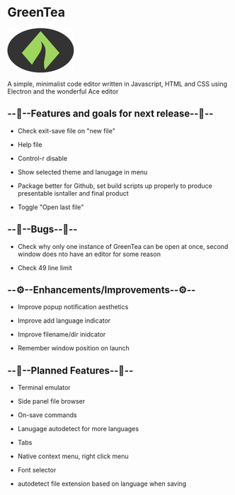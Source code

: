 
# GreenTea
     
<img src="https://raw.githubusercontent.com/rudolphventer/GreenTea/master/icon.png?token=ABZ6LHMPWATS3SAME4LSDBS6OXQ5M" alt="GreenTea" title="GreenTea" width="150" height="100" />

A simple, minimalist code editor written in Javascript, HTML and CSS using Electron and the wonderful Ace editor

  

## --🌟--Features and goals for next release--🌟--



- Check exit-save file on "new file"

- Help file

- Control-r disable

- Show selected theme and lanugage in menu

- Package better for Github, set build scripts up properly to produce presentable isntaller and final product

- Toggle "Open last file"

  

## --🐜--Bugs--🐜--

  

- Check why only one instance of GreenTea can be open at once, second window does nto have an editor for some reason

- Check 49 line limit

  

## --⚙--Enhancements/Improvements--⚙--



- Improve popup notification aesthetics

- Improve add language indicator

- Improve filename/dir inidcator

- Remember window position on launch

  

## --📅--Planned Features--📅--

  

- Terminal emulator

- Side panel file browser

- On-save commands

- Lanugage autodetect for more languages

- Tabs

- Native context menu, right click menu

- Font selector

- autodetect file extension based on language when saving
